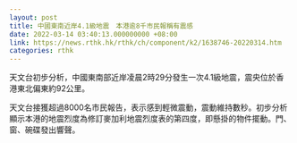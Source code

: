 ```yaml
---
layout: post
title: 中國東南近岸4.1級地震　本港逾8千市民報稱有震感
date: 2022-03-14 03:40:13.000000000 +08:00
link: https://news.rthk.hk/rthk/ch/component/k2/1638746-20220314.htm
categories: rthk
---
```


天文台初步分析，中國東南部近岸凌晨2時29分發生一次4.1級地震，震央位於香港東北偏東約92公里。

天文台接獲超過8000名市民報告，表示感到輕微震動，震動維持數秒。初步分析顯示本港的地震烈度為修訂麥加利地震烈度表的第四度，即懸掛的物件擺動。門、窗、碗碟發出響聲。
